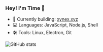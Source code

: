 ### Hey! I'm Time 👋  
- 🔧 Currently building: [xynex.xyz](https://xynex.xyz)
- 💻 Languages: JavaScript, Node.js, Shell
- 🛠 Tools: Linux, Electron, Git

![GitHub stats](https://github-readme-stats.vercel.app/api?username=usher5048&show_icons=true)
